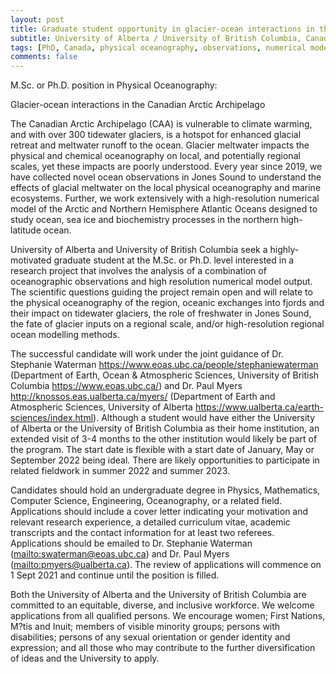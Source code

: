```yaml
---
layout: post
title: Graduate student opportunity in glacier-ocean interactions in the Canadian Arctic
subtitle: University of Alberta / University of British Columbia, Canada
tags: [PhD, Canada, physical oceanography, observations, numerical modelling, Arctic]
comments: false
---
```


M.Sc. or Ph.D. position in Physical Oceanography:

Glacier-ocean interactions in the Canadian Arctic Archipelago

The Canadian Arctic Archipelago (CAA) is vulnerable to climate warming, and with over 300 tidewater glaciers, is a hotspot for enhanced glacial retreat and meltwater runoff to the ocean. Glacier meltwater impacts the physical and chemical oceanography on local, and potentially regional scales, yet these impacts are poorly understood. Every year since 2019, we have collected novel ocean observations in Jones Sound to understand the effects of glacial meltwater on the local physical oceanography and marine ecosystems. Further, we work extensively with a high-resolution numerical model of the Arctic and Northern Hemisphere Atlantic Oceans designed to study ocean, sea ice and biochemistry processes in the northern high-latitude ocean.

University of Alberta and University of British Columbia seek a highly-motivated graduate student at the M.Sc. or Ph.D. level interested in a research project that involves the analysis of a combination of oceanographic observations and high resolution numerical model output.  The scientific questions guiding the project remain open and will relate to the physical oceanography of the region, oceanic exchanges into fjords and their impact on tidewater glaciers, the role of freshwater in Jones Sound, the fate of glacier inputs on a regional scale, and/or high-resolution regional ocean modelling methods.

The successful candidate will work under the joint guidance of Dr. Stephanie Waterman <https://www.eoas.ubc.ca/people/stephaniewaterman> (Department of Earth, Ocean & Atmospheric Sciences, University of British Columbia <https://www.eoas.ubc.ca/>) and Dr. Paul Myers <http://knossos.eas.ualberta.ca/myers/> (Department of Earth and Atmospheric Sciences, University of Alberta <https://www.ualberta.ca/earth-sciences/index.html>). Although a student would have either the University of Alberta or the University of British Columbia as their home institution, an extended visit of 3-4 months to the other institution would likely be part of the program. The start date is flexible with a start date of January, May or September 2022 being ideal. There are likely opportunities to participate in related fieldwork in summer 2022 and summer 2023.

Candidates should hold an undergraduate degree in Physics, Mathematics, Computer Science, Engineering, Oceanography, or a related field. Applications should include a cover letter indicating your motivation and relevant research experience, a detailed curriculum vitae, academic transcripts and the contact information for at least two referees. Applications should be emailed to Dr. Stephanie Waterman (<mailto:swaterman@eoas.ubc.ca>) and Dr. Paul Myers (<mailto:pmyers@ualberta.ca>).  The review of applications will commence on 1 Sept 2021 and continue until the position is filled.

Both the University of Alberta and the University of British Columbia are committed to an equitable, diverse, and inclusive workforce. We welcome applications from all qualified persons. We encourage women; First Nations, M?tis and Inuit; members of visible minority groups; persons with disabilities; persons of any sexual orientation or gender identity and expression; and all those who may contribute to the further diversification of ideas and the University to apply.
